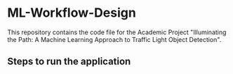 # ML-Workflow-Design

This repository contains the code file for the Academic Project "Illuminating the Path: A Machine Learning Approach to Traffic Light Object Detection".

## Steps to run the application


